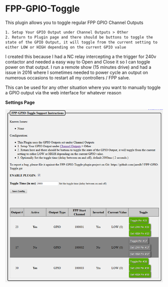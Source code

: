 # FPP-GPIO-Toggle
This plugin allows you to toggle regular FPP GPIO Channel Outputs

    1. Setup Your GPIO Output under Channel Outputs > Other
    2. Return to Plugin page and there should be buttons to toggle the state of the GPIO Output, it will toggle from the current setting to either LOW or HIGH depending on the current GPIO value

I created this because I had a NC relay intercepting a the trigger for 240v contactor and needed a easy way to Open and Close it so I can toggle power on that output. 
I run a remote show (15 minutes drive) and had a issue in 2016 where I sometimes needed to power cycle an output on numerous occasions to restart all my controllers / FPP salve. 

This can be used for any other situation where you want to manually toggle a GPIO output via the web interface for whatever reason

**Settings Page**

![Alt text](/images/settings_page.png?raw=true "Settings Page")